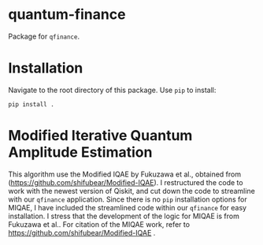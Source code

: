 # quantum-finance
Package for `qfinance`.

# Installation
Navigate to the root directory of this package. Use `pip` to install:
```
pip install .
```

# Modified Iterative Quantum Amplitude Estimation
This algorithm use the Modified IQAE by Fukuzawa et al., obtained from (https://github.com/shifubear/Modified-IQAE). I restructured the code to work with the newest version of Qiskit, and cut down the code to streamline with our `qfinance` application. Since there is no `pip` installation options for MIQAE, I have included the streamlined code within our `qfinance` for easy installation. I stress that the development of the logic for MIQAE is from Fukuzawa et al.. For citation of the MIQAE work, refer to https://github.com/shifubear/Modified-IQAE .
